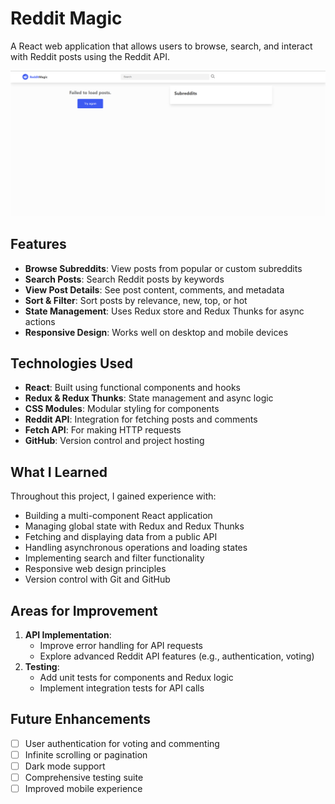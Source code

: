 # Reddit Magic

A React web application that allows users to browse, search, and interact with Reddit posts using the Reddit API.

![App Screenshot](./src/assets/image.png)

## Features

- **Browse Subreddits**: View posts from popular or custom subreddits
- **Search Posts**: Search Reddit posts by keywords
- **View Post Details**: See post content, comments, and metadata
- **Sort & Filter**: Sort posts by relevance, new, top, or hot
- **State Management**: Uses Redux store and Redux Thunks for async actions
- **Responsive Design**: Works well on desktop and mobile devices

## Technologies Used

- **React**: Built using functional components and hooks
- **Redux & Redux Thunks**: State management and async logic
- **CSS Modules**: Modular styling for components
- **Reddit API**: Integration for fetching posts and comments
- **Fetch API**: For making HTTP requests
- **GitHub**: Version control and project hosting

## What I Learned

Throughout this project, I gained experience with:

- Building a multi-component React application
- Managing global state with Redux and Redux Thunks
- Fetching and displaying data from a public API
- Handling asynchronous operations and loading states
- Implementing search and filter functionality
- Responsive web design principles
- Version control with Git and GitHub

## Areas for Improvement

1. **API Implementation**:
   - Improve error handling for API requests
   - Explore advanced Reddit API features (e.g., authentication, voting)
2. **Testing**:
   - Add unit tests for components and Redux logic
   - Implement integration tests for API calls

## Future Enhancements

- [ ] User authentication for voting and commenting
- [ ] Infinite scrolling or pagination
- [ ] Dark mode support
- [ ] Comprehensive testing suite
- [ ] Improved mobile experience